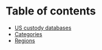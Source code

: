# Table of contents

* [US custody databases](README.md)
* [Categories](categories.md)
* [Regions](regions.md)
